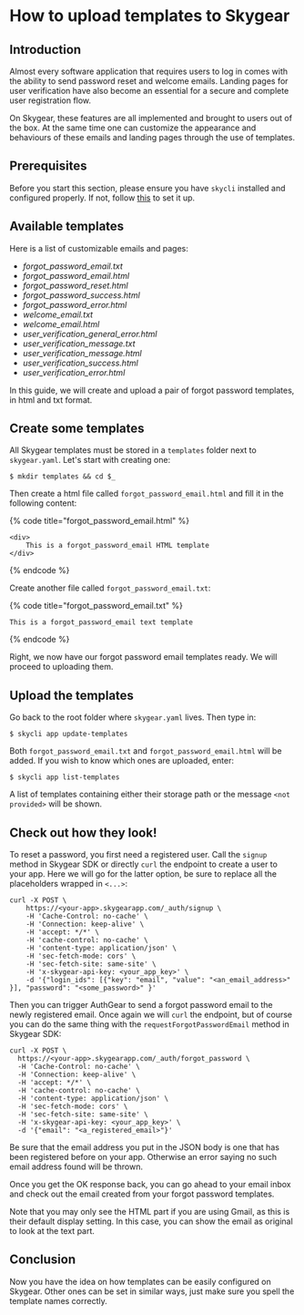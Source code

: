 # How to upload templates to Skygear

## Introduction

Almost every software application that requires users to log in comes with the ability to send password reset and welcome emails. Landing pages for user verification have also become an essential for a secure and complete user registration flow.

On Skygear, these features are all implemented and brought to users out of the box. At the same time one can customize the appearance and behaviours of these emails and landing pages through the use of templates.

## Prerequisites

Before you start this section, please ensure you have `skycli` installed and configured properly. If not, follow [this](../set-up/set-up-steps.md) to set it up.

## Available templates

Here is a list of customizable emails and pages:

* _forgot\_password\_email.txt_
* _forgot\_password\_email.html_
* _forgot\_password\_reset.html_
* _forgot\_password\_success.html_
* _forgot\_password\_error.html_
* _welcome\_email.txt_
* _welcome\_email.html_
* _user\_verification\_general\_error.html_
* _user\_verification\_message.txt_
* _user\_verification\_message.html_
* _user\_verification\_success.html_
* _user\_verification\_error.html_

In this guide, we will create and upload a pair of forgot password templates, in html and txt format.

## Create some templates

All Skygear templates must be stored in a `templates` folder next to `skygear.yaml`. Let's start with creating one:

```text
$ mkdir templates && cd $_
```

Then create a html file called `forgot_password_email.html` and fill it in the following content:

{% code title="forgot\_password\_email.html" %}
```markup
<div>
    This is a forgot_password_email HTML template
</div>
```
{% endcode %}

Create another file called `forgot_password_email.txt`:

{% code title="forgot\_password\_email.txt" %}
```markup
This is a forgot_password_email text template
```
{% endcode %}

Right, we now have our forgot password email templates ready. We will proceed to uploading them.

## Upload the templates

Go back to the root folder where `skygear.yaml` lives. Then type in:

```text
$ skycli app update-templates
```

Both `forgot_password_email.txt` and `forgot_password_email.html` will be added. If you wish to know which ones are uploaded, enter:

```text
$ skycli app list-templates
```

A list of templates containing either their storage path or the message `<not provided>` will be shown.

## Check out how they look!

To reset a password, you first need a registered user. Call the `signup` method in Skygear SDK or directly `curl` the endpoint to create a user to your app. Here we will go for the latter option, be sure to replace all the placeholders wrapped in `<...>`:

```text
curl -X POST \
    https://<your-app>.skygearapp.com/_auth/signup \
    -H 'Cache-Control: no-cache' \
    -H 'Connection: keep-alive' \
    -H 'accept: */*' \
    -H 'cache-control: no-cache' \
    -H 'content-type: application/json' \
    -H 'sec-fetch-mode: cors' \
    -H 'sec-fetch-site: same-site' \
    -H 'x-skygear-api-key: <your_app_key>' \
    -d '{"login_ids": [{"key": "email", "value": "<an_email_address>" }], "password": "<some_password>" }'
```

Then you can trigger AuthGear to send a forgot password email to the newly registered email. Once again we will `curl` the endpoint, but of course you can do the same thing with the `requestForgotPasswordEmail` method in Skygear SDK:

```text
curl -X POST \
  https://<your-app>.skygearapp.com/_auth/forgot_password \
  -H 'Cache-Control: no-cache' \
  -H 'Connection: keep-alive' \
  -H 'accept: */*' \
  -H 'cache-control: no-cache' \
  -H 'content-type: application/json' \
  -H 'sec-fetch-mode: cors' \
  -H 'sec-fetch-site: same-site' \
  -H 'x-skygear-api-key: <your_app_key>' \
  -d '{"email": "<a_registered_email>"}'
```

Be sure that the email address you put in the JSON body is one that has been registered before on your app. Otherwise an error saying no such email address found will be thrown.

Once you get the OK response back, you can go ahead to your email inbox and check out the email created from your forgot password templates.

Note that you may only see the HTML part if you are using Gmail, as this is their default display setting. In this case, you can show the email as original to look at the text part.

## Conclusion

Now you have the idea on how templates can be easily configured on Skygear. Other ones can be set in similar ways, just make sure you spell the template names correctly.

